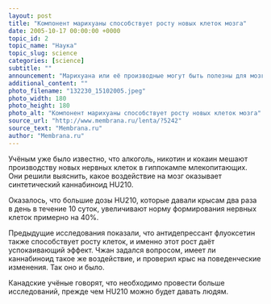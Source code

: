 ```yaml
---
layout: post
title: "Компонент марихуаны способствует росту новых клеток мозга"
date: 2005-10-17 00:00:00 +0000
topic_id: 2
topic_name: "Наука"
topic_slug: science
categories: [science]
subtitle: ""
announcement: "Марихуана или её производные могут быть полезны для мозга и лечения депрессии. Об этом сообщили Ся Чжан (Xia Zhang) и его коллеги из канадского университета Саскачевана (University of Saskatchewan), которые обнаружили, что синтетический химикат, подобный активному компоненту марихуаны, способствует росту новых клеток мозга крысы."
additional_content: ""
photo_filename: "132230_15102005.jpeg"
photo_width: 180
photo_height: 180
photo_alt: "Компонент марихуаны способствует росту новых клеток мозга"
source_url: "http://www.membrana.ru/lenta/?5242"
source_text: "Membrana.ru"
author: "Membrana.ru"
---
```

Учёным уже было известно, что алкоголь, никотин и кокаин мешают производству новых нервных клеток в гиппокампе млекопитающих. Они решили выяснить, какое воздействие на мозг оказывает синтетический каннабиноид HU210.

Оказалось, что большие дозы HU210, которые давали крысам два раза в день в течение 10 суток, увеличивают норму формирования нервных клеток примерно на 40%.

Предыдущие исследования показали, что антидепрессант флуоксетин также способствует росту клеток, и именно этот рост даёт успокаивающий эффект. Чжан задался вопросом, имеет ли каннабиноид такое же воздействие, и проверил крыс на поведенческие изменения. Так оно и было.

Канадские учёные говорят, что необходимо провести больше исследований, прежде чем HU210 можно будет давать людям.
